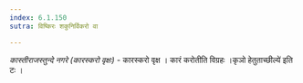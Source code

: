 ```yaml
---
index: 6.1.150
sutra: विष्किरः शकुनिर्विकरो वा

---
```

_कास्तीराजस्तुन्दे नगरे (कारस्करो वृक्षः)_ - कारस्करो वृक्ष । कारं करोतीति विग्रहः ।कृञो हेतुताच्छील्ये॑ इति टः । 